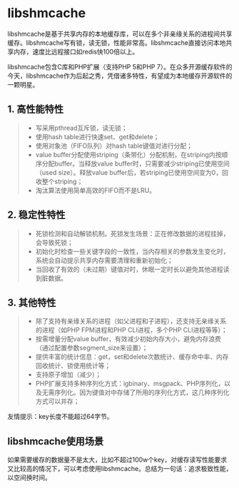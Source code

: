# libshmcache

libshmcache是基于共享内存的本地缓存库，可以在多个非亲缘关系的进程间共享缓存。libshmcache写有锁，读无锁，性能非常高。libshmcache直接访问本地共享内存，速度比远程接口如redis快100倍以上。

libshmcache包含C库和PHP扩展（支持PHP 5和PHP 7）。在众多开源缓存软件的今天，libshmcache作为后起之秀，凭借诸多特性，有望成为本地缓存开源软件的一颗明星。

## 1. 高性能特性

>- 写采用pthread互斥锁，读无锁；
>- 使用hash table进行快速set、get和delete；
>- 使用对象池（FIFO队列）对hash table键值对进行分配；
>- value buffer分配使用striping（条带化）分配机制，在striping内按顺序分配buffer。当释放value buffer时，只需要减少striping已使用空间（used size）。释放value buffer后，若striping已使用空间变为0，回收整个striping；
>- 淘汰算法使用简单高效的FIFO而不是LRU。

## 2. 稳定性特性

>- 死锁检测和自动解锁机制。死锁发生场景：正在修改数据的进程挂掉，会导致死锁；
>- 初始化时检查一些关键字段的一致性，当内存相关的参数发生变化时，系统会自动提示共享内存需要清理和重新初始化；
>- 当回收了有效的（未过期）键值对时，休眠一定时长以避免其他进程读到脏数据。

## 3. 其他特性

>- 除了支持有亲缘关系的进程（如父进程和子进程），还支持无亲缘关系的进程（如PHP FPM进程和PHP CLI进程，多个PHP CLI进程等等）；
>- 按需增量分配value buffer，有效减少初始内存大小，避免内存浪费（通过配置参数segment_size来设置）；
>- 提供丰富的统计信息：get，set和delete次数统计、缓存命中率、内存回收统计、锁使用统计等；
>- 支持原子增加（减少）；
>- PHP扩展支持多种序列化方式：igbinary、msgpack、PHP序列化，以及无需序列化。因为键值对中存储了所用的序列化方式，这几种序列化方式可以并存；

友情提示：key长度不能超过64字节。

## libshmcache使用场景

如果需要缓存的数据量不是太大，比如不超过100w个key，对缓存读写性能要求又比较高的情况下，可以考虑使用libshmcache。总结为一句话：追求极致性能，以空间换时间。
